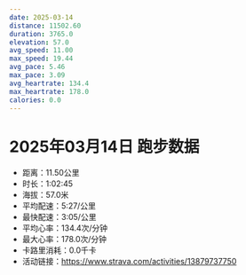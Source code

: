 ```yaml
---
date: 2025-03-14
distance: 11502.60
duration: 3765.0
elevation: 57.0
avg_speed: 11.00
max_speed: 19.44
avg_pace: 5.46
max_pace: 3.09
avg_heartrate: 134.4
max_heartrate: 178.0
calories: 0.0
---
```


# 2025年03月14日 跑步数据

- 距离：11.50公里
- 时长：1:02:45
- 海拔：57.0米
- 平均配速：5:27/公里
- 最快配速：3:05/公里
- 平均心率：134.4次/分钟
- 最大心率：178.0次/分钟
- 卡路里消耗：0.0千卡
- 活动链接：https://www.strava.com/activities/13879737750
